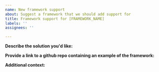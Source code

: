 ```yaml
---
name: New framework support
about: Suggest a framework that we should add support for
title: Framework support for [FRAMEWORK_NAME]
labels: ''
assignees: ''

---
```


**Describe the solution you'd like:**
<!-- A clear and concise description of what you want to happen. -->

**Provide a link to a github repo containing an example of the framework:**


**Additional context:**
<!-- Add any other context or screenshots about the feature request here. -->
